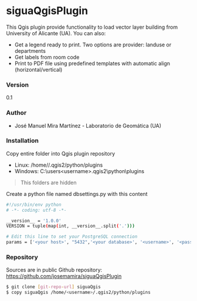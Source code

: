 # siguaQgisPlugin
This Qgis plugin provide functionality to load vector layer building from University of Alicante (UA). You can also:

  - Get a legend ready to print. Two options are provider: landuse or departments 
  - Get labels from room code 
  - Print to PDF file using predefined templates with automatic align (horizontal/vertical) 

### Version
0.1

### Author
* José Manuel Mira Martínez - Laboratorio de Geomática (UA)

### Installation
Copy entire folder into Qgis plugin repository
* Linux: /home/<username>/.qgis2/python/plugins
* Windows: C:\users\<username>\.qgis2\python\plugins
> This folders are hidden

Create a python file named dbsettings.py with this content

```sh
#!/usr/bin/env python
# -*- coding: utf-8 -*-

__version__ = '1.0.0'
VERSION = tuple(map(int, __version__.split('.')))

# Edit this line to set your PostgreSQL connection
params = ['<your host>', "5432",'<your database>', '<username>', '<password>']
```


### Repository

Sources are in public Github repository: https://github.com/josemamira/siguaQgisPlugin
```sh
$ git clone [git-repo-url] siguaQgis
$ copy siguaQgis /home/<username>/.qgis2/python/plugins
```


